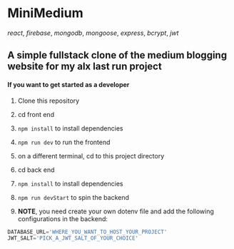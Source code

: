 # MiniMedium
_react_, _firebase_, _mongodb_, _mongoose_, _express_, _bcrypt_, _jwt_
## A simple fullstack clone of the medium blogging website for my alx last run project

#### If you want to get started as a developer
1. Clone this repository

1. cd front end

1. ```npm install``` to install dependencies

1. ```npm run dev``` to run the frontend

1. on a different terminal, cd to this project directory

1. cd back end

1. ```npm install``` to install dependencies

1. ```npm run devStart``` to spin the backend

1. **NOTE**, you need create your own dotenv file and add the following configurations in the backend:

```js
DATABASE_URL='WHERE_YOU_WANT_TO_HOST_YOUR_PROJECT'
JWT_SALT='PICK_A_JWT_SALT_OF_YOUR_CHOICE'
```